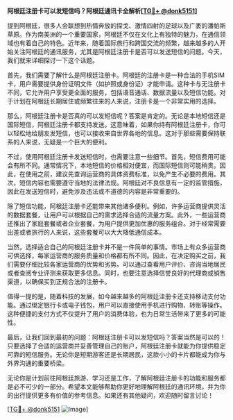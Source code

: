 **阿根廷注册卡可以发短信吗？阿根廷通讯卡全解析[[TG💪+ @donk5151](https://t.me/s/donk5151)]**

提到阿根廷，很多人会联想到热情奔放的探戈、激情四射的足球以及广袤的潘帕斯草原。作为南美洲的一个重要国家，阿根廷不仅在文化上有独特的魅力，在通信领域也有着自己的特色。近年来，随着国际旅行和跨国交流的频繁，越来越多的人开始关注阿根廷的通讯服务，尤其是阿根廷注册卡是否可以发送短信的问题。今天，我们就来详细探讨一下这个话题。

首先，我们需要了解什么是阿根廷注册卡。阿根廷的注册卡是一种合法的手机SIM卡，用户需要提供身份证明文件（如护照或身份证）才能申请。这种卡与无注册卡不同，它允许用户享受更全面的服务，包括语音通话、数据流量以及短信功能。对于计划在阿根廷长期居住或频繁往来的人来说，注册卡是一个非常实用的选择。

那么，阿根廷注册卡是否真的可以发短信呢？答案是肯定的。无论是本地短信还是国际短信，阿根廷注册卡都支持发送。这意味着，如果你持有阿根廷注册卡，你可以轻松地给朋友发短信，也可以接收来自世界各地的信息。这对于那些需要保持联系的人来说，无疑是一个巨大的便利。

不过，使用阿根廷注册卡发送短信时，也需要注意一些细节。首先，短信费用可能会有所不同。通常情况下，本地短信的价格相对便宜，而国际短信则可能稍贵。因此，在使用之前，建议先查询运营商的具体资费标准，以免产生不必要的费用。其次，短信内容也需要遵守当地的法律法规。阿根廷对不良信息有一定的监管措施，因此在发送短信时，避免涉及违法或不道德的内容是非常重要的。

除了短信功能，阿根廷注册卡还能带来其他诸多便利。例如，许多运营商提供灵活的数据套餐，让用户可以根据自己的需求选择合适的流量方案。此外，一些运营商还推出了家庭套餐或者企业套餐，为用户提供更加优惠的服务组合。对于经常需要出差或者旅行的人来说，这些套餐可以大大降低通信成本。

当然，选择适合自己的阿根廷注册卡并不是一件简单的事情。市场上有众多运营商可供选择，每家运营商的服务质量和价格都有所不同。因此，在决定购买之前，我们需要仔细比较各家运营商的优势和劣势。可以通过查看用户评价、咨询当地居民或者查阅专业评测来获取更多信息。同时，也要注意选择信誉良好的代理商或销售渠道，以确保买到正规合法的注册卡。

值得一提的是，随着科技的发展，如今越来越多的阿根廷注册卡还支持移动支付功能。通过绑定银行卡或电子钱包，用户可以直接使用手机进行购物、转账等操作。这种便捷的支付方式不仅提升了用户的消费体验，也为日常生活带来了更多的可能性。

最后，让我们回到最初的问题：阿根廷注册卡可以发短信吗？答案当然是可以的！只要选择了合适的运营商并妥善管理自己的账户，阿根廷注册卡就能为你提供稳定可靠的短信服务。无论你是短期游客还是长期居民，这款小小的卡片都能成为你与外界沟通的重要桥梁。

无论你是计划前往阿根廷旅游、学习还是工作，了解阿根廷注册卡的功能和服务都是必不可少的一部分。希望本文能够帮助你更好地理解阿根廷的通讯环境，并为你的出行提供更多有价值的参考信息。如果还有其他疑问，欢迎随时留言讨论！

[[TG💪+ @donk5151](https://t.me/s/donk5151) ![Image](https://i.postimg.cc/rwNCRYN7/Snipaste-2025-04-30-17-27-05.png)]